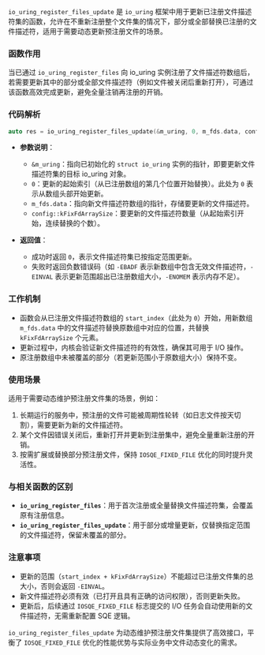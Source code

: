 `io_uring_register_files_update` 是 `io_uring` 框架中用于更新已注册文件描述符集的函数，允许在不重新注册整个文件集的情况下，部分或全部替换已注册的文件描述符，适用于需要动态更新预注册文件的场景。

### 函数作用
当已通过 `io_uring_register_files` 向 io_uring 实例注册了文件描述符数组后，若需要更新其中的部分或全部文件描述符（例如文件被关闭后重新打开），可通过该函数高效完成更新，避免全量注销再注册的开销。

### 代码解析
```c
auto res = io_uring_register_files_update(&m_uring, 0, m_fds.data, config::kFixFdArraySize);
```

- **参数说明**：
  - `&m_uring`：指向已初始化的 `struct io_uring` 实例的指针，即要更新文件描述符集的目标 io_uring 对象。
  - `0`：更新的起始索引（从已注册数组的第几个位置开始替换）。此处为 `0` 表示从数组头部开始更新。
  - `m_fds.data`：指向新文件描述符数组的指针，存储要更新的文件描述符。
  - `config::kFixFdArraySize`：要更新的文件描述符数量（从起始索引开始，连续替换的个数）。

- **返回值**：
  - 成功时返回 `0`，表示文件描述符集已按指定范围更新。
  - 失败时返回负数错误码（如 `-EBADF` 表示新数组中包含无效文件描述符，`-EINVAL` 表示更新范围超出已注册数组大小，`-ENOMEM` 表示内存不足）。

### 工作机制
- 函数会从已注册文件描述符数组的 `start_index`（此处为 `0`）开始，用新数组 `m_fds.data` 中的文件描述符替换原数组中对应的位置，共替换 `kFixFdArraySize` 个元素。
- 更新过程中，内核会验证新文件描述符的有效性，确保其可用于 I/O 操作。
- 原注册数组中未被覆盖的部分（若更新范围小于原数组大小）保持不变。

### 使用场景
适用于需要动态维护预注册文件集的场景，例如：
1. 长期运行的服务中，预注册的文件可能被周期性轮转（如日志文件按天切割），需要更新为新的文件描述符。
2. 某个文件因错误关闭后，重新打开并更新到注册集中，避免全量重新注册的开销。
3. 按需扩展或替换部分预注册文件，保持 `IOSQE_FIXED_FILE` 优化的同时提升灵活性。

### 与相关函数的区别
- **`io_uring_register_files`**：用于首次注册或全量替换文件描述符集，会覆盖原有注册信息。
- **`io_uring_register_files_update`**：用于部分或增量更新，仅替换指定范围的文件描述符，保留未覆盖的部分。

### 注意事项
- 更新的范围（`start_index + kFixFdArraySize`）不能超过已注册文件集的总大小，否则会返回 `-EINVAL`。
- 新文件描述符必须有效（已打开且具有正确的访问权限），否则更新失败。
- 更新后，后续通过 `IOSQE_FIXED_FILE` 标志提交的 I/O 任务会自动使用新的文件描述符，无需重新配置 SQE 逻辑。

`io_uring_register_files_update` 为动态维护预注册文件集提供了高效接口，平衡了 `IOSQE_FIXED_FILE` 优化的性能优势与实际业务中文件动态变化的需求。